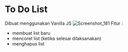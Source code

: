 # To Do List
Dibuat menggunakan Vanilla JS
![Screenshot_181](https://user-images.githubusercontent.com/64673935/102998811-79eed300-455a-11eb-884a-499b34319109.png)
Fitur :
- membuat list baru
- mencoret list (ketika selesai dilaksanakan)
- menghapus list
